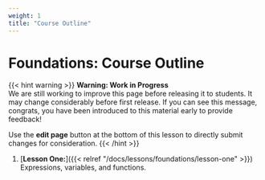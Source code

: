 ```yaml
---
weight: 1
title: "Course Outline"
---
```


# Foundations: Course Outline

{{< hint warning >}}
**Warning: Work in Progress**  
We are still working to improve this page before releasing it to
students. It may change considerably before first release.  If you can
see this message, congrats, you have been introduced to this material
early to provide feedback!

Use the **edit page** button at the bottom of this lesson to directly
submit changes for consideration.
{{< /hint >}}

1. [**Lesson One:**]({{< relref "/docs/lessons/foundations/lesson-one" >}})
   Expressions, variables, and functions.
